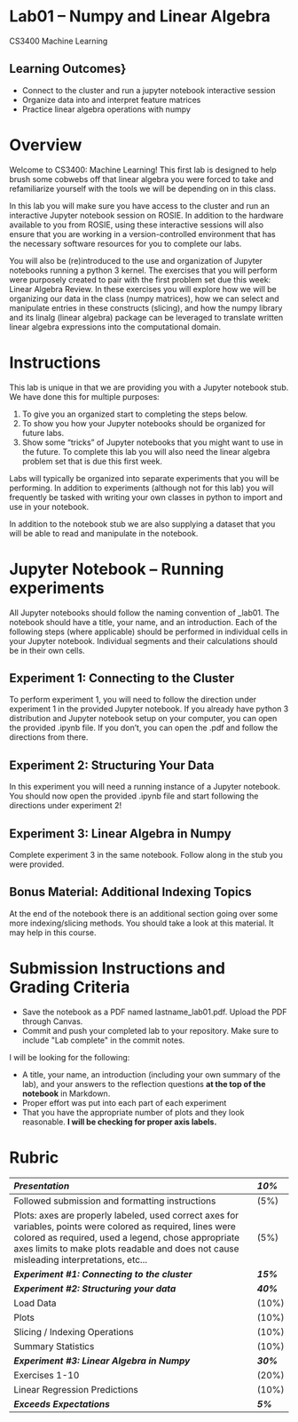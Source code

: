 # Lab01 – Numpy and Linear Algebra
CS3400 Machine Learning

## Learning Outcomes}
  - Connect to the cluster and run a jupyter notebook interactive session
  - Organize data into and interpret feature matrices
  - Practice linear algebra operations with numpy

# Overview
Welcome to CS3400: Machine Learning! This first lab is designed to help brush some cobwebs off that linear algebra you were forced to take and refamiliarize yourself with the tools we will be depending on in this class. 

In this lab you will make sure you have access to the cluster and run an interactive Jupyter notebook session on ROSIE. In addition to the hardware available to you from ROSIE, using these interactive sessions will also ensure that you are working in a version-controlled environment that has the necessary software resources for you to complete our labs.

You will also be (re)introduced to the use and organization of Jupyter notebooks running a python 3 kernel. The exercises that you will perform were purposely created to pair with the first problem set due this week: Linear Algebra Review. In these exercises you will explore how we will be organizing our data in the class (numpy matrices), how we can select and manipulate entries in these constructs (slicing), and how the numpy library and its linalg (linear algebra) package can be leveraged to translate written linear algebra expressions into the computational domain. 

# Instructions
This lab is unique in that we are providing you with a Jupyter notebook stub. We have done this for multiple purposes:
  1.	To give you an organized start to completing the steps below.
  2.	To show you how your Jupyter notebooks should be organized for future labs.
  3.	Show some “tricks” of Jupyter notebooks that you might want to use in the future.
To complete this lab you will also need the linear algebra problem set that is due this first week. 

Labs will typically be organized into separate experiments that you will be performing. In addition to experiments (although not for this lab) you will frequently be tasked with writing your own classes in python to import and use in your notebook.

In addition to the notebook stub we are also supplying a dataset that you will be able to read and manipulate in the notebook.

# Jupyter Notebook – Running experiments
All Jupyter notebooks should follow the naming convention of <lastname>_lab01.  The notebook should have a title, your name, and an introduction. 
Each of the following steps (where applicable) should be performed in individual cells in your Jupyter notebook. Individual segments and their calculations should be in their own cells.

## Experiment 1: Connecting to the Cluster 
To perform experiment 1, you will need to follow the direction under experiment 1 in the provided Jupyter notebook. If you already have python 3 distribution and Jupyter notebook setup on your computer, you can open the provided .ipynb file. If you don’t, you can open the .pdf and follow the directions from there.

## Experiment 2: Structuring Your Data
In this experiment you will need a running instance of a Jupyter notebook. You should now open the provided .ipynb file and start following the directions under experiment 2!

## Experiment 3: Linear Algebra in Numpy
Complete experiment 3 in the same notebook. Follow along in the stub you were provided.

## Bonus Material: Additional Indexing Topics
At the end of the notebook there is an additional section going over some more indexing/slicing methods. You should take a look at this material. It may help in this course.

# Submission Instructions and Grading Criteria
  - Save the notebook as a PDF named lastname_lab01.pdf.  Upload the PDF through Canvas. 
  - Commit and push your completed lab to your repository. Make sure to include "Lab complete" in the commit notes.

I will be looking for the following:
  - A title, your name, an introduction (including your own summary of the lab), and your answers to the reflection questions __at the top of the notebook__ in Markdown. 
  -	Proper effort was put into each part of each experiment
  -	That you have the appropriate number of plots and they look reasonable.  __I will be checking for proper axis labels.__


# Rubric

| **_Presentation_**                                                                                                                                                                                                                                            | **_10%_** |
|:---------------------------------------------------------------------------------------------------------------------------------------------------------------------------------------------------------------------------------------------------------------|:-----------|
| Followed submission and formatting instructions                                                                                                                                                                                                               | (5%)        |
| Plots: axes are properly labeled, used correct axes for variables, points were colored as required, lines were colored as required, used a legend, chose appropriate axes limits to make plots readable and does not cause misleading interpretations, etc... | (5%)        |
| **_Experiment #1: Connecting to the cluster_**                                                                                                                                                                                                                | **_15%_** |
| **_Experiment #2: Structuring your data_**                                                                                                                                                                                                                    | **_40%_** |
| Load Data                                                                                                                                                                                                                                                     | (10%)       |
| Plots                                                                                                                                                                                                                                                         | (10%)       |
| Slicing / Indexing Operations                                                                                                                                                                                                                                 | (10%)       |
| Summary Statistics                                                                                                                                                                                                                                            | (10%)       |
| **_Experiment #3: Linear Algebra in Numpy_**                                                                                                                                                                                                                  | **_30%_** |
| Exercises 1-10                                                                                                                                                                                                                                                | (20%)       |
| Linear Regression Predictions                                                                                                                                                                                                                                 | (10%)       |
| **_Exceeds Expectations_**                                                                                                                                                                                                                                    | **_5%_**  |
